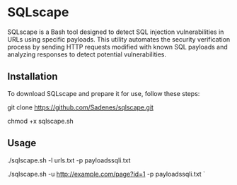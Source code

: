 # SQLscape

SQLscape is a Bash tool designed to detect SQL injection vulnerabilities in URLs using specific payloads. This utility automates the security verification process by sending HTTP requests modified with known SQL payloads and analyzing responses to detect potential vulnerabilities.

Installation
----
To download SQLscape and prepare it for use, follow these steps:

git clone https://github.com/Sadenes/sqlscape.git

chmod +x sqlscape.sh


Usage
----
   ./sqlscape.sh -l urls.txt -p payloadssqli.txt

./sqlscape.sh -u http://example.com/page?id=1 -p payloadssqli.txt
`
 
